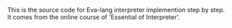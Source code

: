 This is the source code for Eva-lang interpreter implemention step by step.
It comes from the online course of 'Essential of Interpreter'.

